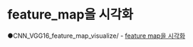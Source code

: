 # feature_map을 시각화  

●CNN_VGG16_feature_map_visualize/ - 
[feature map을 시각화](https://github.com/dohunmat/cnn_visulaization/tree/main/CNN_VGG16_feature_map_visualize) 
  
